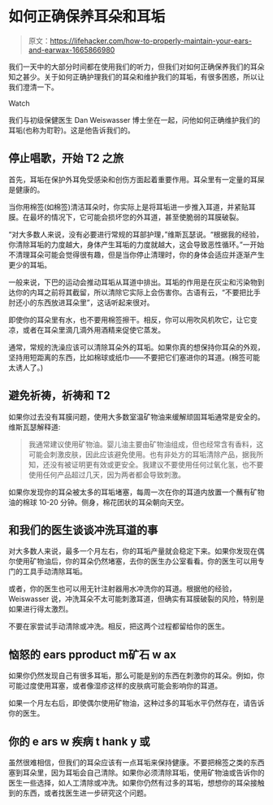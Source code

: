 # 如何正确保养耳朵和耳垢

> 原文：<https://lifehacker.com/how-to-properly-maintain-your-ears-and-earwax-1665866980>

我们一天中的大部分时间都在使用我们的听力，但我们对如何正确保养我们的耳朵知之甚少。关于如何正确护理我们的耳朵和维护我们的耳垢，有很多困惑，所以让我们澄清一下。

Watch

我们与初级保健医生 Dan Weiswasser 博士坐在一起，问他如何正确维护我们的耳垢(也称为耵聍)。这是他告诉我们的。

## 停止唱歌，开始 T2 之旅

首先，耳垢在保护外耳免受感染和创伤方面起着重要作用。耳朵里有一定量的耳屎是健康的。

当你用棉签(如棉签)清洁耳朵时，你实际上是将耳垢进一步推入耳道，并紧贴耳膜。在最坏的情况下，它可能会损坏您的外耳道，甚至使脆弱的耳膜破裂。

“对大多数人来说，没有必要进行常规的耳部护理，”维斯瓦瑟说。“根据我的经验，你清除耳垢的力度越大，身体产生耳垢的力度就越大，这会导致恶性循环。”一开始不清理耳朵可能会觉得很有趣，但是当你停止清理时，你的身体会适应并逐渐产生更少的耳垢。

一般来说，下巴的运动会推动耳垢从耳道中排出。耳垢的作用是在灰尘和污染物到达你的内耳之前将其截留，所以清除它实际上会伤害你。古语有云，“不要把比手肘还小的东西放进耳朵里”，这话听起来很对。

即使你的耳朵里有水，也不要用棉签擦干。相反，你可以用吹风机吹它，让它变凉，或者在耳朵里滴几滴外用酒精来促使它蒸发。

通常，常规的洗澡应该可以清除耳朵外的耳垢。如果你真的想保持你耳朵的外观，坚持用短距离的东西，比如棉球或纸巾——不要把它们塞进你的耳道。(棉签可能太诱人了。)

## 避免祈祷，祈祷和 T2

如果你过去没有耳膜问题，使用大多数室温矿物油来缓解顽固耳垢通常是安全的。维斯瓦瑟解释道:

> 我通常建议使用矿物油。婴儿油主要由矿物油组成，但也经常含有香料，这可能会刺激皮肤，因此应该避免使用。也有非处方的耳垢清除产品，据我所知，还没有被证明更有效或更安全。我建议不要使用任何过氧化氢，也不要使用任何产品超过几天，因为两者都会导致刺激。

如果你发现你的耳朵被太多的耳垢堵塞，每周一次在你的耳道内放置一个蘸有矿物油的棉球 10-20 分钟。侧身，棉花团状的耳朵朝向天空。

## 和我们的医生谈谈冲洗耳道的事

对大多数人来说，最多一个月左右，你的耳垢产量就会稳定下来。如果你发现在偶尔使用矿物油后，你的耳朵仍然堵塞，去你的医生办公室看看。你的医生可以用专门的工具手动清除耳垢。

或者，你的医生也可以用无针注射器用水冲洗你的耳道。根据他的经验，Weiswasser 说，冲洗耳朵不太可能刺激耳道，但确实有耳膜破裂的风险，特别是如果进行得太激烈。

不要在家尝试手动清除或冲洗。相反，把这两个过程都留给你的医生。

## 恼怒的 ears pproduct m矿石 w ax

如果你仍然发现自己有很多耳垢，那么可能是别的东西在刺激你的耳朵。例如，你可能过度使用耳塞，或者像湿疹这样的皮肤病可能会影响你的耳道。

如果一个月左右后，即使偶尔使用矿物油，这种过多的耳垢水平仍然存在，请告诉你的医生。

## 你的 e ars w 疾病 t hank y 或

虽然很难相信，但我们的耳朵应该有一点耳垢来保持健康。不要把棉签之类的东西塞到耳朵里，因为耳垢会自己清除。如果你必须清除耳垢，使用矿物油或告诉你的医生一些选择，如人工清除或冲洗。如果你仍然有过多的耳垢，想想你的耳朵接触到的东西，或者找医生进一步研究这个问题。